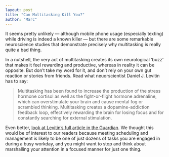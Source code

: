 ```yaml
---
layout: post
title: "Can Multitasking Kill You?"
author: "Marc"
---
```


It seems pretty unlikely — although mobile phone usage (especially texting)
while driving is indeed a known killer — but there are some remarkable
neuroscience studies that demonstrate precisely why multitasking is really
quite a bad thing.

In a nutshell, the very act of multitasking creates its own neurological ‘buzz’
that makes it feel rewarding and productive, whereas in reality it can be
opposite. But don’t take my word for it, and don’t rely on your own gut
reaction or stories from friends. Read what neuorscientist Daniel J. Levitin
has to say:

> Multitasking has been found to increase the production of the stress hormone
> cortisol as well as the fight-or-flight hormone adrenaline, which can
> overstimulate your brain and cause mental fog or scrambled thinking.
> Multitasking creates a dopamine-addiction feedback loop, effectively rewarding
> the brain for losing focus and for constantly searching for external
> stimulation.

Even better, [look at Levitin’s full article in the Guardian](http://www.theguardian.com/science/2015/jan/18/modern-world-bad-for-brain-daniel-j-levitin-organized-mind-information-overload?CMP=share_btn_link). 
We thought this
would be of interest to our readers because meeting scheduling and management
is likely to be one of just dozens of tasks you are engaged in during a busy
workday, and you might want to stop and think about marshalling your attention
in a focused manner for just one thing.
